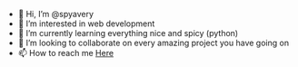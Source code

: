- 👋 Hi, I’m @spyavery
- 👀 I’m interested in web development
- 🌱 I’m currently learning everything nice and spicy (python)
- 💞️ I’m looking to collaborate on every amazing project you have going on
- 📫 How to reach me <a href="https://emmanuel-iyogun.webflow.io">Here</a>

<!---
spyavery/spyavery is a ✨ special ✨ repository because its `README.md` (this file) appears on your GitHub profile.
You can click the Preview link to take a look at your changes.
--->
